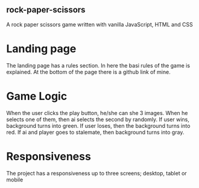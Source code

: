 ## rock-paper-scissors
A rock paper scissors game written with vanilla JavaScript, HTML and CSS

# Landing page
The landing page has a rules section. In here the basi rules of the game is explained.
At the bottom of the page there is a github link of mine.

# Game Logic
When the user clicks the play button, he/she can she 3 images. When he selects one of them, then ai selects the second by randomly. If user wins, background turns into green. If user loses, then the background turns into red. If ai and player goes to stalemate, then background turns into gray.

# Responsiveness
The project has a responsiveness up to three screens; desktop, tablet or mobile

